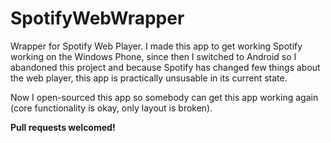 # SpotifyWebWrapper
Wrapper for Spotify Web Player. I made this app to get working Spotify working on the Windows Phone, since then I switched to Android so I abandoned this project and because Spotify has changed few things about the web player, this app is practically unsusable in its current state.

Now I open-sourced this app so somebody can get this app working again (core functionality is okay, only layout is broken).

**Pull requests welcomed!**

